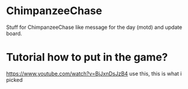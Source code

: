 # ChimpanzeeChase
Stuff for ChimpanzeeChase like message for the day (motd) and update board.

# Tutorial how to put in the game?
https://www.youtube.com/watch?v=BjJxnDsJzB4 use this, this is what i picked
